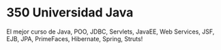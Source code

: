 # 350 Universidad Java

El mejor curso de Java, POO, JDBC, Servlets, JavaEE, Web Services, JSF, EJB, JPA, PrimeFaces, Hibernate, Spring, Struts!

